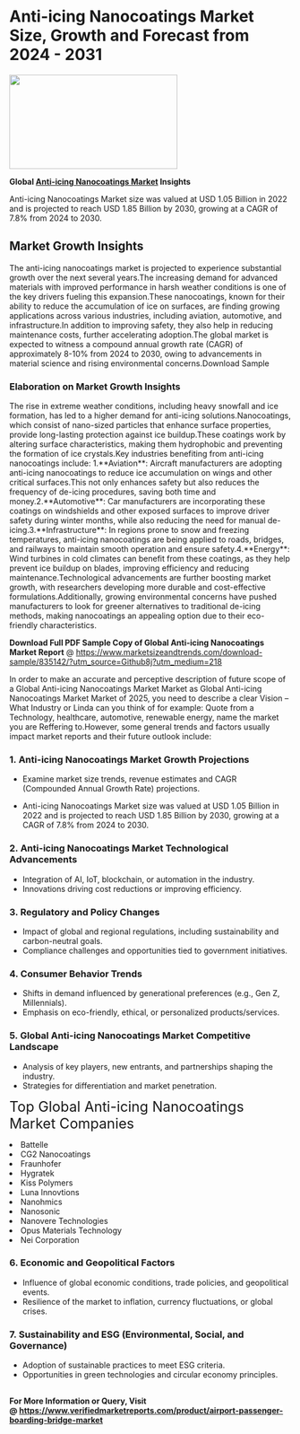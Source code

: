 <H1>Anti-icing Nanocoatings Market Size, Growth and Forecast from 2024 - 2031</H1><img class="aligncenter size-medium wp-image-584254" src="https://thirdeyenews.in/wp-content/uploads/2024/09/Global-Market-Research-300x168.jpeg" alt="" width="300" height="168" /><p><strong>Global&nbsp;<a href="https://www.marketsizeandtrends.com/download-sample/835142/?utm_source=Github8j?utm_medium=218">Anti-icing Nanocoatings Market</a> Insights</strong></p><p>Anti-icing Nanocoatings Market size was valued at USD 1.05 Billion in 2022 and is projected to reach USD 1.85 Billion by 2030, growing at a CAGR of 7.8% from 2024 to 2030.</p><p><h2>Market Growth Insights</h2> The anti-icing nanocoatings market is projected to experience substantial growth over the next several years.The increasing demand for advanced materials with improved performance in harsh weather conditions is one of the key drivers fueling this expansion.These nanocoatings, known for their ability to reduce the accumulation of ice on surfaces, are finding growing applications across various industries, including aviation, automotive, and infrastructure.In addition to improving safety, they also help in reducing maintenance costs, further accelerating adoption.The global market is expected to witness a compound annual growth rate (CAGR) of approximately 8-10% from 2024 to 2030, owing to advancements in material science and rising environmental concerns.Download Sample <h3>Elaboration on Market Growth Insights</h3> The rise in extreme weather conditions, including heavy snowfall and ice formation, has led to a higher demand for anti-icing solutions.Nanocoatings, which consist of nano-sized particles that enhance surface properties, provide long-lasting protection against ice buildup.These coatings work by altering surface characteristics, making them hydrophobic and preventing the formation of ice crystals.Key industries benefiting from anti-icing nanocoatings include: 1.**Aviation**: Aircraft manufacturers are adopting anti-icing nanocoatings to reduce ice accumulation on wings and other critical surfaces.This not only enhances safety but also reduces the frequency of de-icing procedures, saving both time and money.2.**Automotive**: Car manufacturers are incorporating these coatings on windshields and other exposed surfaces to improve driver safety during winter months, while also reducing the need for manual de-icing.3.**Infrastructure**: In regions prone to snow and freezing temperatures, anti-icing nanocoatings are being applied to roads, bridges, and railways to maintain smooth operation and ensure safety.4.**Energy**: Wind turbines in cold climates can benefit from these coatings, as they help prevent ice buildup on blades, improving efficiency and reducing maintenance.Technological advancements are further boosting market growth, with researchers developing more durable and cost-effective formulations.Additionally, growing environmental concerns have pushed manufacturers to look for greener alternatives to traditional de-icing methods, making nanocoatings an appealing option due to their eco-friendly characteristics.</p><p><span class=""><strong>Download Full PDF Sample Copy of Global Anti-icing Nanocoatings Market Report</strong> @ <a href="https://www.marketsizeandtrends.com/download-sample/835142/?utm_source=Github8j?utm_medium=218" target="_blank">https://www.marketsizeandtrends.com/download-sample/835142/?utm_source=Github8j?utm_medium=218</a></span></p><p>In order to make an accurate and perceptive description of future scope of a Global&nbsp;Anti-icing Nanocoatings Market Market as Global&nbsp;Anti-icing Nanocoatings Market Market of 2025, you need to describe a clear Vision &ndash; What Industry or Linda can you think of for example: Quote from a Technology, healthcare, automotive, renewable energy, name the market you are Reffering to.However, some general trends and factors usually impact market reports and their future outlook include:</p><h3>1.&nbsp;<strong>Anti-icing Nanocoatings Market Growth Projections</strong></h3><ul><li>Examine market size trends, revenue estimates and CAGR (Compounded Annual Growth Rate) projections.</li><li><p>Anti-icing Nanocoatings Market size was valued at USD 1.05 Billion in 2022 and is projected to reach USD 1.85 Billion by 2030, growing at a CAGR of 7.8% from 2024 to 2030.</p></li></ul><h3>2.&nbsp;<strong>Anti-icing Nanocoatings Market Technological Advancements</strong></h3><ul><li>Integration of AI, IoT, blockchain, or automation in the industry.</li><li>Innovations driving cost reductions or improving efficiency.</li></ul><h3>3.&nbsp;<strong>Regulatory and Policy Changes</strong></h3><ul><li>Impact of global and regional regulations, including sustainability and carbon-neutral goals.</li><li>Compliance challenges and opportunities tied to government initiatives.</li></ul><h3>4.&nbsp;<strong>Consumer Behavior Trends</strong></h3><ul><li>Shifts in demand influenced by generational preferences (e.g., Gen Z, Millennials).</li><li>Emphasis on eco-friendly, ethical, or personalized products/services.</li></ul><h3>5.&nbsp;<strong>Global Anti-icing Nanocoatings Market Competitive Landscape</strong></h3><ul><li>Analysis of key players, new entrants, and partnerships shaping the industry.</li><li>Strategies for differentiation and market penetration.</li></ul><p data-pm-slice="1 1 []"><span style="color: inherit; font-family: inherit; font-size: 25px;">Top Global Anti-icing Nanocoatings Market Companies</span></p><div class="" data-test-id=""><p><li>Battelle</li><li> CG2 Nanocoatings</li><li> Fraunhofer</li><li> Hygratek</li><li> Kiss Polymers</li><li> Luna Innovtions</li><li> Nanohmics</li><li> Nanosonic</li><li> Nanovere Technologies</li><li> Opus Materials Technology</li><li> Nei Corporation</li></p></div><h3>6.&nbsp;<strong>Economic and Geopolitical Factors</strong></h3><ul><li>Influence of global economic conditions, trade policies, and geopolitical events.</li><li>Resilience of the market to inflation, currency fluctuations, or global crises.</li></ul><h3>7.&nbsp;<strong>Sustainability and ESG (Environmental, Social, and Governance)</strong></h3><ul><li>Adoption of sustainable practices to meet ESG criteria.</li><li>Opportunities in green technologies and circular economy principles.</li></ul><h2><strong style="font-size: 14px;">For More Information or Query, Visit @&nbsp;</strong><a style="background-color: #ffffff; font-size: 14px;" href="https://www.marketsizeandtrends.com/report/anti-icing-nanocoatings-market/" target="_blank">https://www.verifiedmarketreports.com/product/airport-passenger-boarding-bridge-market</a></h2>
